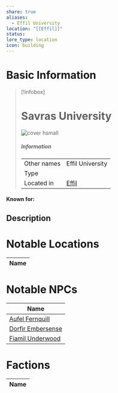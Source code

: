 ```yaml
---
share: true
aliases:
  - Effil University
location: "[[Effil]]"
status: 
lore_type: location
icon: building
---
```

# Basic Information
> [!infobox]
> # Savras University
> ![cover hsmall](insertimage.png)
> ##### Information
> |   |  |
> | ---- | ---- |
> | Other names | Effil University|
> | Type | 
> | Located in | [Effil](../Settlements/Effil.md)|
#### Known for:
## Description
# Notable Locations
| Name |
| ---- |

# Notable NPCs
| Name                                             |
| ------------------------------------------------ |
| [Aufel Fernquill](../../../Aufel%20Fernquill.md)     |
| [Dorfir Embersense](../../../Dorfir%20Embersense.md) |
| [Fiamil Underwood](../../../Fiamil%20Underwood.md)   |

# Factions
| Name |
| ---- |
